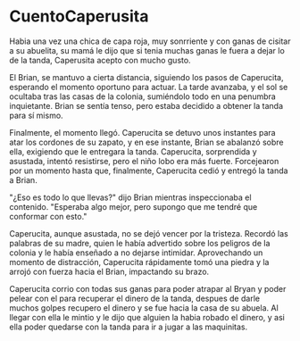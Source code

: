 # CuentoCaperusita

Habia una vez una chica de capa roja, muy sonrriente y con ganas de cisitar a su abuelita,
su mamá le dijo que si tenia muchas ganas le fuera a dejar lo de la tanda, 
Caperusita acepto con mucho gusto.

El Brian, se mantuvo a cierta distancia, siguiendo los pasos de Caperucita, 
esperando el momento oportuno para actuar. La tarde avanzaba, y el sol se ocultaba tras las casas de la colonia, 
sumiéndolo todo en una penumbra inquietante. Brian se sentía tenso, pero estaba decidido a obtener la tanda para sí mismo.

Finalmente, el momento llegó. Caperucita se detuvo unos instantes para atar los cordones de su zapato, y en ese instante, 
Brian se abalanzó sobre ella, exigiendo que le entregara la tanda. Caperucita, sorprendida y asustada, intentó resistirse, 
pero el niño lobo era más fuerte. Forcejearon por un momento hasta que, finalmente, Caperucita cedió y entregó la tanda a Brian.

"¿Eso es todo lo que llevas?" dijo Brian mientras inspeccionaba el contenido. 
"Esperaba algo mejor, pero supongo que me tendré que conformar con esto."

Caperucita, aunque asustada, no se dejó vencer por la tristeza. Recordó las palabras de su madre, 
quien le había advertido sobre los peligros de la colonia y le había enseñado a no dejarse intimidar. 
Aprovechando un momento de distracción, Caperucita rápidamente tomó una piedra y la arrojó con fuerza hacia el Brian, impactando su brazo.

Caperucita corrio con todas sus ganas para poder atrapar al Bryan y poder pelear con el
para recuperar el dinero de la tanda, despues de darle muchos golpes recupero el dinero y se fue hacia
la casa de su abuela.
Al llegar con ella le mintio y le dijo que alguien la habia robado el dinero, y asi ella poder 
quedarse con la tanda para ir a jugar a las maquinitas.